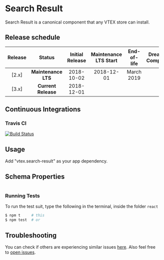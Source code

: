 # Search Result

Search Result is a canonical component that any VTEX store can install.

## Release schedule

| Release  | Status              | Initial Release | Maintenance LTS Start | End-of-life | Dreamstore Compatibility
| :--:     | :---:               |  :---:          | :---:                 | :---:       | :---: 
| [2.x]    | **Maintenance LTS** |  2018-10-02     | 2018-12-01            | March 2019  | 1.x
| [3.x]    | **Current Release** |  2018-12-01     |                       |             | 2.x

## Continuous Integrations

### Travis CI

[![Build Status](https://travis-ci.org/vtex-apps/search-result.svg?branch=master)](https://travis-ci.org/vtex-apps/search-result)

## Usage

Add "vtex.search-result" as your app dependency.

## Schema Properties

```javascript
```

### Running Tests

To run the test suit, type the following in the terminal, inside the folder `react`

```sh
$ npm t     # this
$ npm test  # or
```

## Troubleshooting

You can check if others are experiencing similar issues [here](https://github.com/vtex-apps/search-result/issues). Also feel free to [open issues](https://github.com/vtex-apps/search-result/issues/new).
